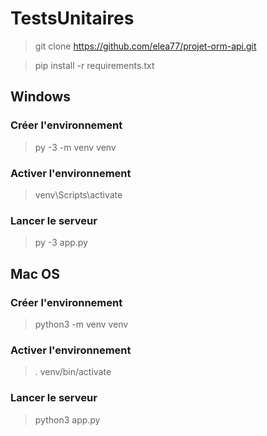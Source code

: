 # TestsUnitaires

> git clone https://github.com/elea77/projet-orm-api.git

> pip install -r requirements.txt


## Windows

### Créer l'environnement
> py -3 -m venv venv
### Activer l'environnement
> venv\Scripts\activate
### Lancer le serveur
> py -3 app.py

## Mac OS

### Créer l'environnement
> python3 -m venv venv
### Activer l'environnement
> . venv/bin/activate
### Lancer le serveur
> python3 app.py
